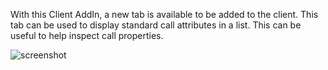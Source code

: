 With this Client AddIn, a new tab is available to be added to the client.  This tab can be used to display standard call attributes in a list.  This can be useful to help inspect call properties.  

![screenshot](https://github.com/InteractiveIntelligence/InteractionAttributeViewer/blob/master/Screenshot.png)
